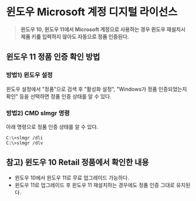 # 윈도우 Microsoft 계정 디지털 라이선스

> **윈도우 10, 윈도우 11에서 Microsoft 계정으로 사용하는 경우 윈도우 재설치시 제품 키를 입력하지 않아도 자동으로 정품 인증된다.**


## 윈도우 11 정품 인증 확인 방법

### 방법1) 윈도우 설정
윈도우 설정에서 "정품"으로 검색 후 "활성화 설정", "Windows가 정품 인증되었는지 확인" 등을 선택하면 정품 인증 상태를 알 수 있다.

### 방법2) CMD slmgr 명령
아래 명령으로 정품 인증 상태를 알 수 있다.
```dos
C:\>slmgr /dli
C:\>slmgr /dlv
```


## 참고) 윈도우 10 Retail 정품에서 확인한 내용

- 윈도우 10에서 윈도우 11로 무료 업그레이드 가능하다.
- 윈도우 11로 업그레이드 후 윈도우 11 재설치하는 경우에도 정품 인증 그대로 유지된다.

